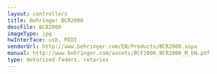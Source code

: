 ```yaml
---
layout: controllers
title: Behringer BCR2000
descFile: BCR2000
imageType: jpg
hwInterface: usb, MIDI
vendorUrl: http://www.behringer.com/EN/Products/BCR2000.aspx
manual: http://www.behringer.com/assets/BCF2000_BCR2000_M_EN.pdf
type: motorized faders, rotaries
---
```


